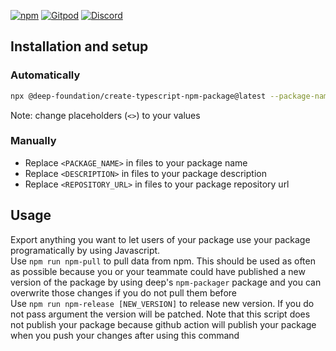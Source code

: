 [![npm](https://img.shields.io/npm/v/@freephoenix888/create-or-update-file-in-github-organization-repositories.svg)](https://www.npmjs.com/package/@freephoenix888/create-or-update-file-in-github-organization-repositories) 
[![Gitpod](https://img.shields.io/badge/Gitpod-ready--to--code-blue?logo=gitpod)](https://gitpod.io/#https://github.com/FreePhoenix888/create-or-update-file-in-github-organization-repositories) 
[![Discord](https://badgen.net/badge/icon/discord?icon=discord&label&color=purple)](https://discord.gg/deep-foundation)

## Installation and setup

### Automatically

```bash
npx @deep-foundation/create-typescript-npm-package@latest --package-name="<PACKAGE_NAME>" --directory="<DIRECTORY>" --description="Create or update file in github organization repositories" --repository-url="<REPOSITORY_URL>"
```
Note: change placeholders (`<>`) to your values

### Manually
- Replace `<PACKAGE_NAME>` in files to your package name
- Replace `<DESCRIPTION>` in files to your package description
- Replace `<REPOSITORY_URL>` in files to your package repository url

## Usage

Export anything you want to let users of your package use your package programatically by using Javascript.  
Use `npm run npm-pull` to pull data from npm. This should be used as often as possible because you or your teammate could have published a new version of the package by using deep's `npm-packager` package  and you can overwrite those changes if you do not pull them before  
Use  `npm run npm-release [NEW_VERSION]` to release new version. If you do not pass argument the version will be patched. Note that this script does not publish your package because github action will publish your package when you push your changes after using this command
